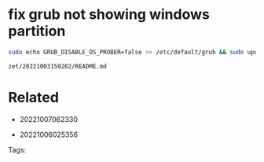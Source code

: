 # fix grub not showing windows partition
```bash
sudo echo GRUB_DISABLE_OS_PROBER=false >> /etc/default/grub && sudo update-grub
```

` zet/20221003150202/README.md `

# Related

- 20221007062330

- 20221006025356


Tags:

    
